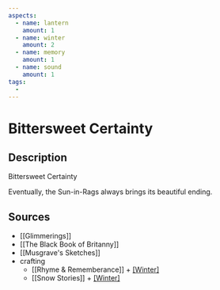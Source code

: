 ```yaml
---
aspects: 
  - name: lantern
    amount: 1
  - name: winter
    amount: 2
  - name: memory
    amount: 1
  - name: sound
    amount: 1
tags:
  - 
---
```


# Bittersweet Certainty

## Description
Bittersweet Certainty

Eventually, the Sun-in-Rags always brings its beautiful ending.
## Sources
- [[Glimmerings]]
- [[The Black Book of Britanny]]
- [[Musgrave's Sketches]]
- crafting 
	- [[Rhyme & Rememberance]] + [[Winter]](5)
	- [[Snow Stories]] + [[Winter]](5)